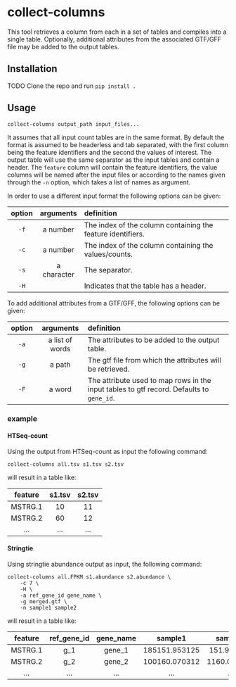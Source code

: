 # collect-columns

This tool retrieves a column from each in a set of tables and compiles into a single table.
Optionally, additional attributes from the associated GTF/GFF file may be added to the output
tables.

## Installation
TODO
Clone the repo and run `pip install .`

## Usage
```
collect-columns output_path input_files...
```

It assumes that all input count tables are in the same format.
By default the format is assumed to be headerless and tab separated, with the
first column being the feature identifiers and the second the values of interest.
The output table will use the same separator as the input tables and contain
a header. The `feature` column will contain the feature identifiers, the value
columns will be named after the input files or according to the names given
through the `-n` option, which takes a list of names as argument.

In order to use a different input format the following options can be given:

| option | arguments | definition |
|:-:|:-:|:-|
| `-f` | a number | The index of the column containing the feature identifiers. |
| `-c` | a number | The index of the column containing the values/counts. |
| `-s` | a character | The separator.|
| `-H` | | Indicates that the table has a header. |

To add additional attributes from a GTF/GFF, the following options can be given:

| option | arguments | definition |
|:-:|:-:|:-|
| `-a` | a list of words | The attributes to be added to the output table. |
| `-g` | a path | The gtf file from which the attributes will be retrieved. |
| `-F` | a word | The attribute used to map rows in the input tables to gtf record. Defaults to `gene_id`. |

### example
#### HTSeq-count
Using the output from HTSeq-count as input the following command:
```
collect-columns all.tsv s1.tsv s2.tsv
```
will result in a table like:

| feature | s1.tsv | s2.tsv |
|:-------:|:------:|:------:|
| MSTRG.1 | 10     | 11     |
| MSTRG.2 | 60     | 12     |
| ...     | ...    | ...    |

#### Stringtie
Using stringtie abundance output as input, the following command:
```
collect-columns all.FPKM s1.abundance s2.abundance \
    -c 7 \
    -H \
    -a ref_gene_id gene_name \
    -g merged.gtf \
    -n sample1 sample2
```
will result in a table like:

| feature | ref_gene_id | gene_name | sample1       | sample2     |
|:-------:|:-----------:|:---------:|:-------------:|:-----------:|
| MSTRG.1 | g_1         | gene_1    | 185151.953125 | 151.964231  |
| MSTRG.2 | g_2         | gene_2    | 100160.070312 | 1160.030213 |
| ...     | ...         | ...       | ...           | ...         |
